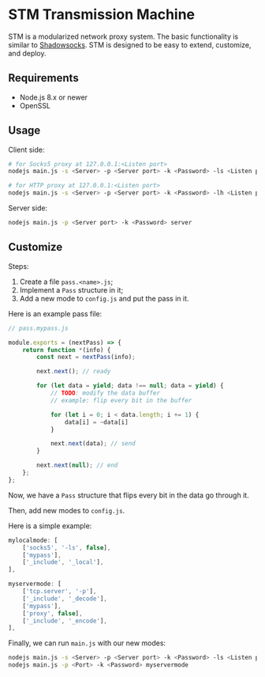 STM Transmission Machine
===

STM is a modularized network proxy system. The basic functionality is similar to [Shadowsocks](https://github.com/shadowsocks). STM is designed to be easy to extend, customize, and deploy.

Requirements
---

* Node.js 8.x or newer
* OpenSSL

Usage
---

Client side:

```bash
# for Socks5 proxy at 127.0.0.1:<Listen port>
nodejs main.js -s <Server> -p <Server port> -k <Password> -ls <Listen port> socks5

# for HTTP proxy at 127.0.0.1:<Listen port>
nodejs main.js -s <Server> -p <Server port> -k <Password> -lh <Listen port> http
```

Server side:

```bash
nodejs main.js -p <Server port> -k <Password> server
```

Customize
---

Steps:

1. Create a file `pass.<name>.js`;
2. Implement a `Pass` structure in it;
3. Add a new mode to `config.js` and put the pass in it.

Here is an example pass file:

```javascript
// pass.mypass.js

module.exports = (nextPass) => {
    return function *(info) {
        const next = nextPass(info);

        next.next(); // ready

        for (let data = yield; data !== null; data = yield) {
            // TODO: modify the data buffer
            // example: flip every bit in the buffer

            for (let i = 0; i < data.length; i += 1) {
                data[i] = ~data[i]
            }

            next.next(data); // send
        }

        next.next(null); // end
    };
};
```

Now, we have a `Pass` structure that flips every bit in the data go through it.

Then, add new modes to `config.js`.

Here is a simple example:

```javascript
mylocalmode: [
    ['socks5', '-ls', false],
    ['mypass'],
    ['_include', '_local'],
],

myservermode: [
    ['tcp.server', '-p'],
    ['_include', '_decode'],
    ['mypass'],
    ['proxy', false],
    ['_include', '_encode'],
],
```

Finally, we can run `main.js` with our new modes:

```bash
nodejs main.js -s <Server> -p <Server port> -k <Password> -ls <Listen port> mylocalmode
nodejs main.js -p <Port> -k <Password> myservermode
```

